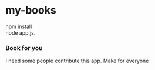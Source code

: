 # my-books
npm install<br />
node app.js.
### Book for you

I need some people contribute this app. Make for everyone

